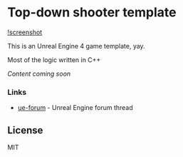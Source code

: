 # Top-down shooter template

[!screenshot](https://github.com/Superbelko/TopdownShooterTemplate/blob/master/images/shot01.jpg?raw=true)

This is an Unreal Engine 4 game template, yay.

Most of the logic written in C++

*Content coming soon*

### Links

* [ue-forum] - Unreal Engine forum thread


License
----

MIT


   [ue-forum]: <https://forums.unrealengine.com/showthread.php?126455-Topdown-Shooter-Template>
   